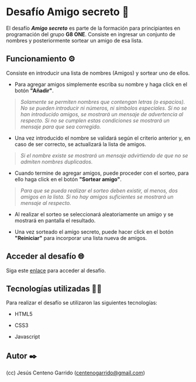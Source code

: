 # Desafío Amigo secreto 🎁

El desafío _**Amigo secreto**_ es parte de la formación para principiantes en programación del grupo **G8 ONE**. Consiste en ingresar un conjunto de nombres y posteriormente sortear un amigo de esa lista.

## Funcionamiento ⚙️

Consiste en introducir una lista de nombres (Amigos) y sortear uno de ellos.

* Para agregar amigos simplemente escriba su nombre y haga click en el botón **"Añadir"**.

> _Solamente se permiten nombres que contengan letras (o espacios). No se pueden introducir ni números, ni símbolos especiales. Si no se han introducido amigos, se mostrará un mensaje de advertencia al respecto. Si no se cumplen estas condiciones se mostrará un mensaje para que sea corregido._

* Una vez introducido el nombre se validará según el criterio anterior y, en caso de ser correcto, se actualizará la lista de amigos.

> _Si el nombre existe se mostrará un mensaje advirtiendo de que no se admiten nombres duplicados._

* Cuando termine de agregar amigos, puede proceder con el sorteo, para ello haga click en el botón **"Sortear amigo"**.

> _Para que se pueda realizar el sorteo deben existir, al menos, dos amigos en la lista. Si no hay amigos suficientes se mostrará un mensaje al respecto._

* Al realizar el sorteo se seleccionará aleatoriamente un amigo y se mostrará en pantalla el resultado.

* Una vez sorteado el amigo secreto, puede hacer click en el botón **"Reiniciar"** para incorporar una lista nueva de amigos.

## Acceder al desafío 🌐

Siga este [enlace](https://CentenoGarrido.github.io/challenge-amigo-secreto) para acceder al desafío.

## Tecnologías utilizadas 👨‍💻

Para realizar el desafío se utilizaron las siguientes tecnologías:

* HTML5

* CSS3

* Javascript

## Autor ✒️

(cc) Jesús Centeno Garrido (centenogarrido@gmail.com)
